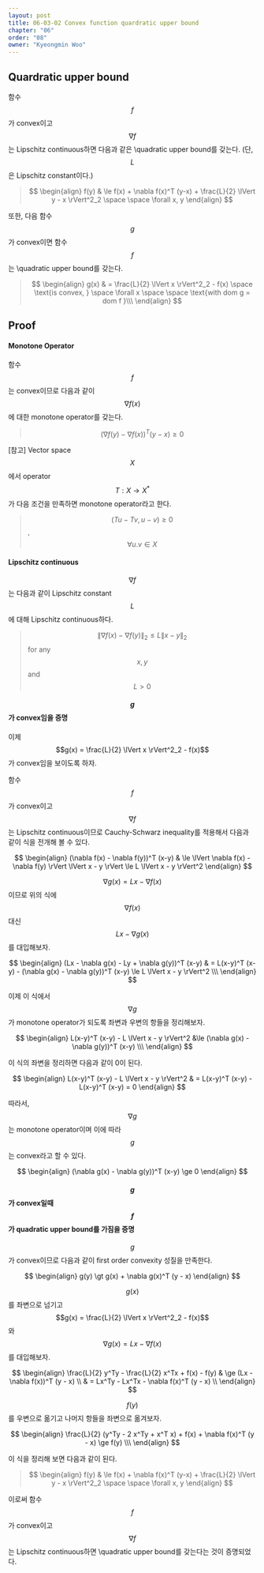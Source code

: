 ```yaml
---
layout: post
title: 06-03-02 Convex function quardratic upper bound
chapter: "06"
order: "08"
owner: "Kyeongmin Woo"
---
```


## Quardratic upper bound
함수 $$f$$가 convex이고 $$\nabla f$$는 Lipschitz continuous하면 다음과 같은 \quadratic upper bound를 갖는다. (단, $$L$$은 Lipschitz constant이다.)

> $$ \begin{align}
f(y) & \le f(x) + \nabla f(x)^T (y-x) + \frac{L}{2} \lVert y - x \rVert^2_2  \space \space \forall x, y
\end{align} $$

또한, 다음 함수 $$g$$가 convex이면 함수 $$f$$는 \quadratic upper bound를 갖는다.

> $$ \begin{align}
g(x) & = \frac{L}{2} \lVert x \rVert^2_2 - f(x) \space \text{is convex, } \space \forall x \space \space \text{with dom g = dom f }\\\
\end{align} $$

## Proof

#### Monotone Operator
함수 $$f$$는 convex이므로 다음과 같이 $$\nabla f(x)$$에 대한 monotone operator를 갖는다.

> $$(\nabla f(y) - \nabla f(x))^T (y-x) \ge 0$$

[참고] Vector space $$X$$에서 operator $$T : X \to X^{*}$$가 다음 조건을 만족하면 monotone operator라고 한다.

>$$(Tu - Tv, u-v) \ge 0$$, $$\forall u. v \in X$$

#### Lipschitz continuous
$$\nabla f$$는 다음과 같이 Lipschitz constant $$L$$에 대해  Lipschitz continuous하다.

>$$ \lVert \nabla f(x) - \nabla f(y) \rVert_2 \le L \lVert x - y \rVert_2$$  for any $$x, y$$ and $$L \gt 0$$

#### $$g$$가 convex임을 증명
이제 $$g(x) = \frac{L}{2} \lVert x \rVert^2_2 - f(x)$$가 convex임을 보이도록 하자.

함수 $$f$$가 convex이고 $$\nabla f$$는 Lipschitz continuous이므로 Cauchy-Schwarz inequality를 적용해서 다음과 같이 식을 전개해 볼 수 있다.

>
$$ \begin{align}
(\nabla f(x) - \nabla f(y))^T (x-y) & \le \lVert \nabla f(x) - \nabla f(y) \rVert \lVert x - y \rVert \le L \lVert x - y \rVert^2
\end{align} $$

$$\nabla g(x) = Lx - \nabla f(x)$$이므로 위의 식에 $$\nabla f(x)$$ 대신 $$Lx - \nabla g(x)$$를 대입해보자.

>
$$ \begin{align}
(Lx - \nabla g(x) - Ly + \nabla g(y))^T (x-y) & = L(x-y)^T (x-y) - (\nabla g(x)  - \nabla g(y))^T (x-y) 
 \le L \lVert x - y \rVert^2 \\\
\end{align} $$

이제 이 식에서 $$\nabla g$$가 monotone operator가 되도록 좌변과 우변의 항들을 정리해보자.

>
$$ \begin{align}
L(x-y)^T (x-y) -  L \lVert x - y \rVert^2  &\le (\nabla g(x)  - \nabla g(y))^T (x-y) \\\
\end{align} $$

이 식의 좌변을 정리하면 다음과 같이 0이 된다.
>
$$ \begin{align}
L(x-y)^T (x-y) -  L \lVert x - y \rVert^2 & = L(x-y)^T (x-y)  - L(x-y)^T (x-y)  = 0 
\end{align} $$

따라서, $$\nabla g$$는 monotone operator이며 이에 따라 $$g$$는 convex라고 할 수 있다.
>
$$ \begin{align}
(\nabla g(x)  - \nabla g(y))^T (x-y) \ge 0
\end{align} $$

#### $$g$$가 convex일때 $$f$$가 quadratic upper bound를 가짐을 증명
$$g$$가 convex이므로 다음과 같이 first order convexity 성질을 만족한다.
>
$$ \begin{align}
g(y) \gt g(x) + \nabla g(x)^T (y - x)
\end{align} $$


$$g(x)$$를 좌변으로 넘기고 $$g(x) = \frac{L}{2} \lVert x \rVert^2_2 - f(x)$$와 $$\nabla g(x) = Lx - \nabla f(x)$$를 대입해보자.
>
$$ \begin{align}
\frac{L}{2} y^Ty - \frac{L}{2} x^Tx + f(x) - f(y) & \ge (Lx - \nabla f(x))^T (y - x) \\
& = Lx^Ty - Lx^Tx - \nabla f(x)^T (y - x) \\
\end{align}
$$

$$f(y)$$를 우변으로 옮기고 나머지 항들을 좌변으로 옮겨보자.

>
$$ \begin{align}
\frac{L}{2}  (y^Ty  - 2 x^Ty + x^T x) + f(x) + \nabla f(x)^T (y - x)  \ge f(y) \\\
\end{align} $$

이 식을 정리해 보면 다음과 같이 된다.

> $$ \begin{align}
f(y) & \le f(x) + \nabla f(x)^T (y-x) + \frac{L}{2} \lVert y - x \rVert^2_2  \space \space \forall x, y
\end{align} $$

이로써 함수 $$f$$가 convex이고 $$\nabla f$$는 Lipschitz continuous하면 \quadratic upper bound를 갖는다는 것이 증명되었다.